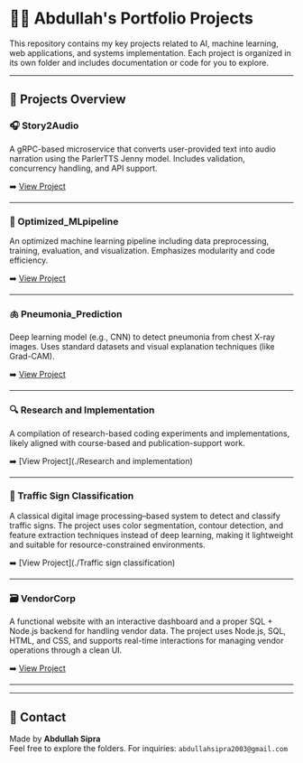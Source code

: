 # 👨‍💻 Abdullah's Portfolio Projects

This repository contains my key projects related to AI, machine learning, web applications, and systems implementation. Each project is organized in its own folder and includes documentation or code for you to explore.

---

## 📁 Projects Overview

### 🎧 Story2Audio
A gRPC-based microservice that converts user-provided text into audio narration using the ParlerTTS Jenny model. Includes validation, concurrency handling, and API support.

➡️ [View Project](./story2audio)

---

### 🧪 Optimized_MLpipeline
An optimized machine learning pipeline including data preprocessing, training, evaluation, and visualization. Emphasizes modularity and code efficiency.

➡️ [View Project](./Optimized_MLpipeline)

---

### 🫁 Pneumonia_Prediction
Deep learning model (e.g., CNN) to detect pneumonia from chest X-ray images. Uses standard datasets and visual explanation techniques (like Grad-CAM).

➡️ [View Project](./Pneumonia_Prediction)

---

### 🔍 Research and Implementation
A compilation of research-based coding experiments and implementations, likely aligned with course-based and publication-support work.

➡️ [View Project](./Research and implementation)

---

### 🚦 Traffic Sign Classification
A classical digital image processing–based system to detect and classify traffic signs. The project uses color segmentation, contour detection, and feature extraction techniques instead of deep learning, making it lightweight and suitable for resource-constrained environments.

➡️ [View Project](./Traffic sign classification)

---

### 🗃 VendorCorp
A functional website with an interactive dashboard and a proper SQL + Node.js backend for handling vendor data. The project uses Node.js, SQL, HTML, and CSS, and supports real-time interactions for managing vendor operations through a clean UI.

➡️ [View Project](./VendorCorp_Website)

---

---

## 📧 Contact

Made by **Abdullah Sipra**  
Feel free to explore the folders. For inquiries: `abdullahsipra2003@gmail.com`  
